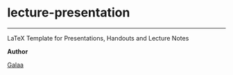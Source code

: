 # lecture-presentation

***

LaTeX Template for Presentations, Handouts and Lecture Notes

**Author** 

[Galaa](http://galaa.mn/ "Galaa's Personal Page")
